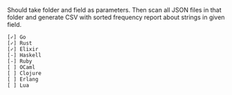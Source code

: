 Should take folder and field as parameters. Then scan all JSON files in that folder and generate CSV with sorted frequency report about strings in given field.

	[✓] Go
	[✓] Rust
	[✓] Elixir
	[-] Haskell
	[-] Ruby
	[ ] OCaml
	[ ] Clojure
	[ ] Erlang
	[ ] Lua
